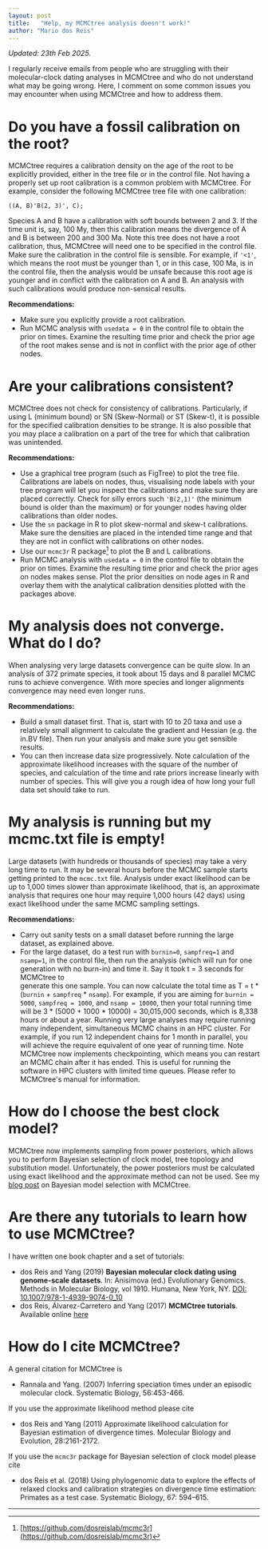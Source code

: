 ```yaml
---
layout: post
title:   "Help, my MCMCtree analysis doesn't work!"
author: "Mario dos Reis"
---
```


_Updated: 23th Feb 2025._

I regularly receive emails from people who are struggling with their
molecular-clock dating analyses in MCMCtree and who do not understand what may
be going wrong. Here, I comment on some common issues you may encounter when
using MCMCtree and how to address them.

# Do you have a fossil calibration on the root?

MCMCtree requires a calibration density on the age of the root to be explicitly
provided, either in the tree file or in the control file. Not having a properly
set up root calibration is a common problem with MCMCtree. For example, consider
the following MCMCtree tree file with one calibration:

```
((A, B)'B(2, 3)', C);
```

Species A and B have a calibration with soft bounds between 2 and 3. If the time
unit is, say, 100 My, then this calibration means the divergence of A and B is
between 200 and 300 Ma. Note this tree does not have a root calibration, thus,
MCMCtree will need one to be specified in the control file. Make sure the
calibration in the control file is sensible. For example, if `'<1'`, which means
the root must be younger than 1, or in this case, 100 Ma, is in the control
file, then the analysis would be unsafe because this root age is younger and in
conflict with the calibration on A and B. An analysis with such calibrations
would produce non-sensical results.

**Recommendations:**
* Make sure you explicitly provide a root calibration.
* Run MCMC analysis with `usedata = 0` in the control file to
obtain the prior on times. Examine the resulting time prior and check the
prior age of the root makes sense and is not in conflict with the prior age of
other nodes.

# Are your calibrations consistent?

MCMCtree does not check for consistency of calibrations. Particularly, if using
L (minimum bound) or SN (Skew-Normal) or ST (Skew-t), it is possible for the
specified calibration densities to be strange. It is also possible that you may
place a calibration on a part of the tree for which that calibration was
unintended.

**Recommendations:**
* Use a graphical tree program (such as FigTree) to plot the tree file.
Calibrations are labels on nodes, thus, visualising node labels with your tree
program will let you inspect the calibrations and make sure they are placed
correctly. Check for silly errors such ``'B(2,1)'`` (the minimum bound is older
than the maximum) or for younger nodes having older calibrations than older
nodes.
* Use the `sn` package in R to plot skew-normal and skew-t calibrations. Make
sure the densities are placed in the intended time range and that they are not
in conflict with calibrations on other nodes.
* Use our `mcmc3r` R package[^1] to plot the B and L calibrations.
* Run MCMC analysis with `usedata = 0` in the control file to obtain the prior on
times. Examine the resulting time prior and check the prior ages on nodes makes
sense. Plot the prior densities on node ages in R and overlay them with the
analytical calibration densities plotted with the packages above.

# My analysis does not converge. What do I do?

When analysing very large datasets convergence can be quite slow. In an analysis
of 372 primate species, it took about 15 days and 8 parallel MCMC runs to achieve
convergence. With more species and longer alignments convergence may need even
longer runs.

**Recommendations:**
* Build a small dataset first. That is, start with 10 to 20 taxa and use a
relatively small alignment to calculate the gradient and Hessian (e.g. the in.BV
file). Then run your analysis and make sure you get sensible results.
* You can then increase data size progressively. Note calculation of the
approximate likelihood increases with the square of the number of species, and
calculation of the time and rate priors increase linearly with number of species.
This will give you a rough idea of how long your full data set should take to run.

# My analysis is running but my mcmc.txt file is empty!

Large datasets (with hundreds or thousands of species) may take a very long time
to run. It may be several hours before the MCMC sample starts getting printed to
the `mcmc.txt` file. Analysis under exact likelihood can be up to 1,000 times
slower than approximate likelihood, that is, an approximate analysis that
requires one hour may require 1,000 hours (42 days) using exact likelihood under
the same MCMC sampling settings.

**Recommendations:**
* Carry out sanity tests on a small dataset before running the large dataset, as
explained above.
* For the large dataset, do a test run with `burnin=0`, `sampfreq=1` and `nsamp=1`,
in the control file, then run the analysis (which will run for one generation
with no burn-in) and time it. Say it took t = 3 seconds for MCMCtree to  
generate this one sample. You can now calculate the total time as
T = t * (`burnin` + `sampfreq` * `nsamp`). For example, if you are aiming for
`burnin = 5000`, `sampfreq = 1000`, and `nsamp = 10000`, then your total running
time will be 3 * (5000 +  1000 * 10000) = 30,015,000 seconds, which is 8,338
hours or about a year. Running very large analyses may require running many
independent, simultaneous MCMC chains in an HPC cluster. For example, if you run
12 independent chains for 1 month in parallel, you will achieve the require
equivalent of one year of running time. Note MCMCtree now implements checkpointing,
which means you can restart an MCMC chain after it has ended. This is useful for
running the software in HPC clusters with limited time queues. Please refer to
MCMCtree's manual for information.

# How do I choose the best clock model?

MCMCtree now implements sampling from power posteriors, which allows you to
perform Bayesian selection of clock model, tree topology and substitution model.
Unfortunately, the power posteriors must be calculated using exact likelihood and
the approximate method can not be used. See my [blog post](https://dosreislab.github.io/2017/10/24/marginal-likelihood-mcmc3r.html)
on Bayesian model selection with MCMCtree.

# Are there any tutorials to learn how to use MCMCtree?

I have written one book chapter and a set of tutorials:

* dos Reis and Yang (2019) **Bayesian molecular clock dating using genome-scale
datasets**. In: Anisimova (ed.) Evolutionary Genomics. Methods in Molecular
Biology, vol 1910. Humana, New York, NY. [DOI:
10.1007/978-1-4939-9074-0_10](https://doi.org/10.1007/978-1-4939-9074-0_10)
* dos Reis, Álvarez-Carretero and Yang (2017) **MCMCtree tutorials**. Available
online [here](http://abacus.gene.ucl.ac.uk/software/MCMCtree.Tutorials.pdf)

# How do I cite MCMCtree?

A general citation for MCMCtree is

* Rannala and Yang. (2007) Inferring speciation times under an episodic molecular
clock. Systematic Biology, 56:453-466.

If you use the approximate likelihood method please cite

* dos Reis and Yang (2011) Approximate likelihood calculation for Bayesian
estimation of divergence times. Molecular Biology and Evolution,
28:2161-2172.

If you use the `mcmc3r` package for Bayesian selection of clock model please
cite

* dos Reis et al. (2018) Using phylogenomic data to explore the effects of
relaxed clocks and calibration strategies on divergence time estimation: Primates
as a test case. Systematic Biology, 67: 594–615.

-----
[^1]: [https://github.com/dosreislab/mcmc3r](https://github.com/dosreislab/mcmc3r)
